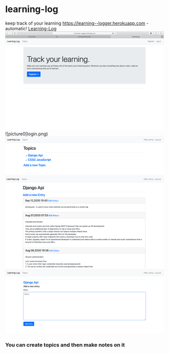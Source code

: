 # learning-log
keep track of your learning
https://learning--logger.herokuapp.com - automatic!
[Learning-Log](https://learning--logger.herokuapp.com)
![picture](image.png)
![picture0[login.png)
![picture](topics.png)
![picture](entry.png)
![picture](add_entry.png)

### You can create topics and then make notes on it
